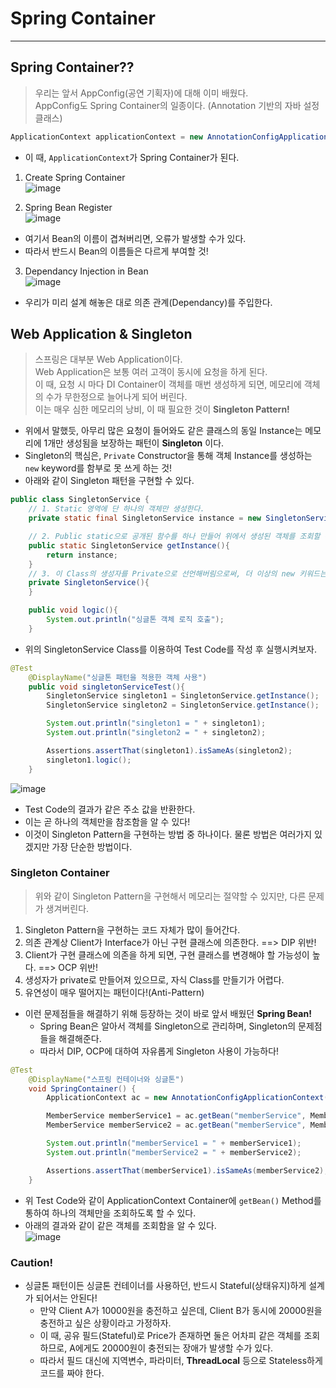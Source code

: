 # Spring Container
---
## Spring Container??
> 우리는 앞서 AppConfig(공연 기획자)에 대해 이미 배웠다.  
> AppConfig도 Spring Container의 일종이다. (Annotation 기반의 자바 설정 클래스)  
```java
ApplicationContext applicationContext = new AnnotationConfigApplicationContext(AppConfig.class);
```
- 이 때, ```ApplicationContext```가 Spring Container가 된다.

1. Create Spring Container  
![image](https://user-images.githubusercontent.com/71700079/148956338-2f69a52d-06cb-4731-b4bd-70066ae3492e.png)  

2. Spring Bean Register  
![image](https://user-images.githubusercontent.com/71700079/148956445-bd33064e-86db-450c-9c92-be0bb79b2ec1.png)  
- 여기서 Bean의 이름이 겹쳐버리면, 오류가 발생할 수가 있다.
- 따라서 반드시 Bean의 이름들은 다르게 부여할 것!

3. Dependancy Injection in Bean  
![image](https://user-images.githubusercontent.com/71700079/148956710-27782462-bb2b-4ef8-838e-82c24364e06d.png)  
- 우리가 미리 설계 해놓은 대로 의존 관계(Dependancy)를 주입한다.

## Web Application & Singleton
> 스프링은 대부분 Web Application이다.  
> Web Application은 보통 여러 고객이 동시에 요청을 하게 된다.  
> 이 때, 요청 시 마다 DI Container이 객체를 매번 생성하게 되면, 메모리에 객체의 수가 무한정으로 늘어나게 되어 버린다.  
> 이는 매우 심한 메모리의 낭비, 이 때 필요한 것이 __Singleton Pattern!__  

- 위에서 말했듯, 아무리 많은 요청이 들어와도 같은 클래스의 동일 Instance는 메모리에 1개만 생성됨을 보장하는 패턴이 __Singleton__ 이다.
- Singleton의 핵심은, ```Private``` Constructor을 통해 객체 Instance를 생성하는 ```new``` keyword를 함부로 못 쓰게 하는 것!
- 아래와 같이 Singleton 패턴을 구현할 수 있다.
```java
public class SingletonService {
    // 1. Static 영역에 단 하나의 객체만 생성한다.
    private static final SingletonService instance = new SingletonService();

    // 2. Public static으로 공개된 함수를 하나 만들어 위에서 생성된 객체를 조회할 수 있도록 해준다.
    public static SingletonService getInstance(){
        return instance;
    }
    // 3. 이 Class의 생성자를 Private으로 선언해버림으로써, 더 이상의 new 키워드는 사용할 수 없도록 만든다.
    private SingletonService(){
    }

    public void logic(){
        System.out.println("싱글톤 객체 로직 호출");
    }
```
- 위의 SingletonService Class를 이용하여 Test Code를 작성 후 실행시켜보자.
```java
@Test
    @DisplayName("싱글톤 패턴을 적용한 객체 사용")
    public void singletonServiceTest(){
        SingletonService singleton1 = SingletonService.getInstance();
        SingletonService singleton2 = SingletonService.getInstance();

        System.out.println("singleton1 = " + singleton1);
        System.out.println("singleton2 = " + singleton2);

        Assertions.assertThat(singleton1).isSameAs(singleton2);
        singleton1.logic();
    }
```
![image](https://user-images.githubusercontent.com/71700079/149330478-777a05af-39a0-4bb4-9918-e3ec168125cf.png)  
- Test Code의 결과가 같은 주소 값을 반환한다.
- 이는 곧 하나의 객체만을 참조함을 알 수 있다!
- 이것이 Singleton Pattern을 구현하는 방법 중 하나이다. 물론 방법은 여러가지 있겠지만 가장 단순한 방법이다.

### Singleton Container
> 위와 같이 Singleton Pattern을 구현해서 메모리는 절약할 수 있지만, 다른 문제가 생겨버린다.  
1. Singleton Pattern을 구현하는 코드 자체가 많이 들어간다.
2. 의존 관계상 Client가 Interface가 아닌 구현 클래스에 의존한다. ==> DIP 위반!
3. Client가 구현 클래스에 의존을 하게 되면, 구현 클래스를 변경해야 할 가능성이 높다. ==> OCP 위반!
4. 생성자가 private로 만들어져 있으므로, 자식 Class를 만들기가 어렵다.
5. 유연성이 매우 떨어지는 패턴이다!(Anti-Pattern)

- 이런 문제점들을 해결하기 위해 등장하는 것이 바로 앞서 배웠던 __Spring Bean!__
    - Spring Bean은 알아서 객체를 Singleton으로 관리하며, Singleton의 문제점들을 해결해준다.
    - 따라서 DIP, OCP에 대하여 자유롭게 Singleton 사용이 가능하다!
```java
@Test
    @DisplayName("스프링 컨테이너와 싱글톤")
    void SpringContainer() {
        ApplicationContext ac = new AnnotationConfigApplicationContext(AppConfig.class);

        MemberService memberService1 = ac.getBean("memberService", MemberService.class);
        MemberService memberService2 = ac.getBean("memberService", MemberService.class);

        System.out.println("memberService1 = " + memberService1);
        System.out.println("memberService2 = " + memberService2);

        Assertions.assertThat(memberService1).isSameAs(memberService2);
    }
```
- 위 Test Code와 같이 ApplicationContext Container에 ```getBean()``` Method를 통하여 하나의 객체만을 조회하도록 할 수 있다.
- 아래의 결과와 같이 같은 객체를 조회함을 알 수 있다.  
![image](https://user-images.githubusercontent.com/71700079/149332869-e98d779b-b3a2-4dbd-aee3-e2ec9f7b76fd.png)  

### Caution!
- 싱글톤 패턴이든 싱글톤 컨테이너를 사용하던, 반드시 Stateful(상태유지)하게 설계가 되어서는 안된다!
    - 만약 Client A가 10000원을 충전하고 싶은데, Client B가 동시에 20000원을 충전하고 싶은 상황이라고 가정하자.
    - 이 때, 공유 필드(Stateful)로 Price가 존재하면 둘은 어차피 같은 객체를 조회하므로, A에게도 20000원이 충전되는 장애가 발생할 수가 있다.
    - 따라서 필드 대신에 지역변수, 파라미터, __ThreadLocal__ 등으로 Stateless하게 코드를 짜야 한다.
